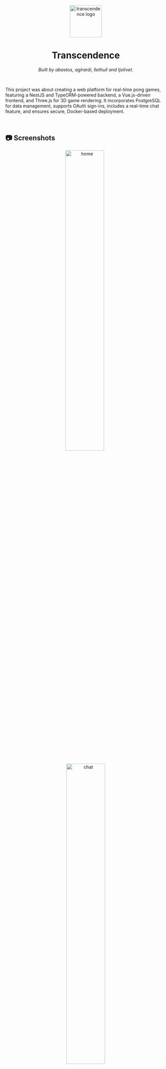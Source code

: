 <div align="center">
  <img src="https://raw.githubusercontent.com/Donokami/transcendence/master/frontend/public/favicon.ico" alt="transcendence logo" height="100" width="100">
  <h1>Transcendence</h1>
</div>

<p align="center">
  <i>Built by abastos, agirardi, llethuil and tjolivet.</i>
</p>

<br/>

<p>
This project was about creating a web platform for real-time pong games, featuring a NestJS and TypeORM-powered backend, a Vue.js-driven frontend, and Three.js for 3D game rendering. It incorporates PostgreSQL for data management, supports OAuth sign-ins, includes a real-time chat feature, and ensures secure, Docker-based deployment.
</p>

<br/>

## :camera: Screenshots

<p align="center">
  <img width="49%" src="https://github.com/Donokami/transcendence/assets/95182577/0af4be50-55b6-45e1-a260-c75b3f122ca1" alt="home"/>
&nbsp;
  <img width="49%" src="https://github.com/Donokami/transcendence/assets/95182577/1c7fcfcf-15ff-4cee-80d8-6459d77a9617" alt="chat"/>
</p>

<p align="center">
    <img width="49%" src="https://github.com/Donokami/transcendence/assets/95182577/16116394-3ae5-45b8-9ee4-592f7e017193" alt="game"/>
&nbsp;
    <img width="49%" src="https://github.com/Donokami/transcendence/assets/95182577/54f0ab93-cde0-466c-be30-a60cc9c86228" alt="game_room"/>
</p> 

<p align="center">
  <img width="49%" src="https://github.com/Donokami/transcendence/assets/95182577/6b2ec2a9-4a18-4e9d-8631-f5dc3913e22b" alt="login"/>
&nbsp;
  <img width="49%" src="https://github.com/Donokami/transcendence/assets/95182577/3cf13e69-9d43-48e0-8e93-0a77ebf2327f alt="profile"/>
</p>

<br/>

## :hammer_and_wrench: Tech Stack

```md
- NestJS
- Vue 3
- Typescript
- Vite
- TypeORM
- Socket.IO
- Postgresql
- TresJS
- ThreeJS
- TailwindCSS
- DaisyUI
- Iconify
- Docker
- Nginx
```

<br/>

## :gear: Installation
Before starting, create a `.env` file with the necessary values. Refer to the `.env.sample` file for an example of the required variables.

| Variable                     | Description                                                                       |
|------------------------------|-----------------------------------------------------------------------------      |
| `FRONT_URL`                  | URL for the frontend server, typically `http://localhost` for local development.  |
| `BACK_URL`                   | URL for the backend server, usually the same as `FRONT_URL` for local setups.     |
| `EXTERNAL_PORT`              | The port on which the backend server listens on the host.                         |
| `DB_USER`                    | Username for the PostgreSQL database.                                             |
| `DB_NAME`                    | Name of the PostgreSQL database.                                                  |
| `DB_PASSWORD`                | Strong password for the PostgreSQL database.                                      |
| `COOKIE_SESSION_KEY`         | Private key for generating secure session cookies.                                |
| `FORTYTWO_APP_REDIRECT_URI`  | Redirect URI for 42 API OAuth authentication; must match the 42 API settings.     |
| `FORTYTWO_APP_ID`            | Application ID for the 42 API.                                                    |
| `FORTYTWO_APP_SECRET`        | Secret key for the 42 API application.                                            |

<br/>

To start the project, run the following Docker commands:

```shell
docker compose build
docker compose up
```
⚠️ **Warning! You need a docker installation that supports uid/gid map**
